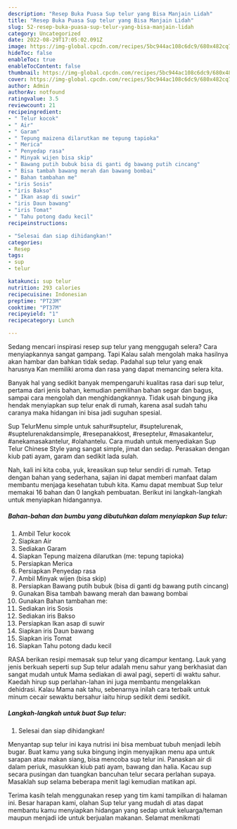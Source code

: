 ```yaml
---
description: "Resep Buka Puasa Sup telur yang Bisa Manjain Lidah"
title: "Resep Buka Puasa Sup telur yang Bisa Manjain Lidah"
slug: 52-resep-buka-puasa-sup-telur-yang-bisa-manjain-lidah
category: Uncategorized
date: 2022-08-29T17:05:02.091Z
image: https://img-global.cpcdn.com/recipes/5bc944ac108c6dc9/680x482cq70/sup-telur-foto-resep-utama.jpg
hideToc: false
enableToc: true
enableTocContent: false
thumbnail: https://img-global.cpcdn.com/recipes/5bc944ac108c6dc9/680x482cq70/sup-telur-foto-resep-utama.jpg
cover: https://img-global.cpcdn.com/recipes/5bc944ac108c6dc9/680x482cq70/sup-telur-foto-resep-utama.jpg
author: Admin
authorAv: notfound
ratingvalue: 3.5
reviewcount: 21
recipeingredient:
- " Telur kocok"
- " Air"
- " Garam"
- " Tepung maizena dilarutkan me tepung tapioka"
- " Merica"
- " Penyedap rasa"
- " Minyak wijen bisa skip"
- " Bawang putih bubuk bisa di ganti dg bawang putih cincang"
- " Bisa tambah bawang merah dan bawang bombai"
- " Bahan tambahan me"
- "iris Sosis"
- "iris Bakso"
- " Ikan asap di suwir"
- "iris Daun bawang"
- "iris Tomat"
- " Tahu potong dadu kecil"
recipeinstructions:

- "Selesai dan siap dihidangkan!"
categories:
- Resep
tags:
- sup
- telur

katakunci: sup telur 
nutrition: 293 calories
recipecuisine: Indonesian
preptime: "PT23M"
cooktime: "PT37M"
recipeyield: "1"
recipecategory: Lunch

---
```



Sedang mencari inspirasi resep sup telur yang menggugah selera? Cara menyiapkannya sangat gampang. Tapi Kalau salah mengolah maka hasilnya akan hambar dan bahkan tidak sedap. Padahal sup telur yang enak harusnya Kan memiliki aroma dan rasa yang dapat memancing selera kita.


Banyak hal yang sedikit banyak mempengaruhi kualitas rasa dari sup telur, pertama dari jenis bahan, kemudian pemilihan bahan segar dan bagus, sampai cara mengolah dan menghidangkannya. Tidak usah bingung jika hendak menyiapkan sup telur enak di rumah, karena asal sudah tahu caranya maka hidangan ini bisa jadi suguhan spesial.

Sup TelurMenu simple untuk sahur#suptelur, #suptelurenak, #suptelurenakdansimple, #resepanakkost, #reseptelur, #masakantelur, #anekamasakantelur, #olahantelu. Cara mudah untuk menyediakan Sup Telur Chinese Style yang sangat simple, jimat dan sedap. Perasakan dengan kiub pati ayam, garam dan sedikit lada sulah.


Nah, kali ini kita coba, yuk, kreasikan sup telur sendiri di rumah. Tetap dengan bahan yang sederhana, sajian ini dapat memberi manfaat dalam membantu menjaga kesehatan tubuh kita. Kamu dapat membuat Sup telur memakai 16 bahan dan 0 langkah pembuatan. Berikut ini langkah-langkah untuk menyiapkan hidangannya.

<!--inarticleads1-->

##### Bahan-bahan dan bumbu yang dibutuhkan dalam menyiapkan Sup telur:

1. Ambil  Telur kocok
1. Siapkan  Air
1. Sediakan  Garam
1. Siapkan  Tepung maizena dilarutkan (me: tepung tapioka)
1. Persiapkan  Merica
1. Persiapkan  Penyedap rasa
1. Ambil  Minyak wijen (bisa skip)
1. Persiapkan  Bawang putih bubuk (bisa di ganti dg bawang putih cincang)
1. Gunakan  Bisa tambah bawang merah dan bawang bombai
1. Gunakan  Bahan tambahan me:
1. Sediakan iris Sosis
1. Sediakan iris Bakso
1. Persiapkan  Ikan asap di suwir
1. Siapkan iris Daun bawang
1. Siapkan iris Tomat
1. Siapkan  Tahu potong dadu kecil


RASA berikan resipi memasak sup telur yang dicampur kentang. Lauk yang jenis berkuah seperti sup Sup telur adalah menu sahur yang berkhasiat dan sangat mudah untuk Mama sediakan di awal pagi, seperti di waktu sahur. Kaedah hirup sup perlahan-lahan ini juga membantu mengelakkan dehidrasi. Kalau Mama nak tahu, sebenarnya inilah cara terbaik untuk minum cecair sewaktu bersahur iaitu hirup sedikit demi sedikit. 

<!--inarticleads2-->

##### Langkah-langkah untuk buat Sup telur:


1. Selesai dan siap dihidangkan!

Menyantap sup telur ini kaya nutrisi ini bisa membuat tubuh menjadi lebih bugar. Buat kamu yang suka bingung ingin menyajikan menu apa untuk sarapan atau makan siang, bisa mencoba sup telur ini. Panaskan air di dalam periuk, masukkan kiub pati ayam, bawang dan halia. Kacau sup secara pusingan dan tuangkan bancuhan telur secara perlahan supaya. Masaklah sup selama beberapa menit lagi kemudian matikan api. 

Terima kasih telah menggunakan resep yang tim kami tampilkan di halaman ini. Besar harapan kami, olahan Sup telur yang mudah di atas dapat membantu kamu menyiapkan hidangan yang sedap untuk keluarga/teman maupun menjadi ide untuk berjualan makanan. Selamat menikmati
